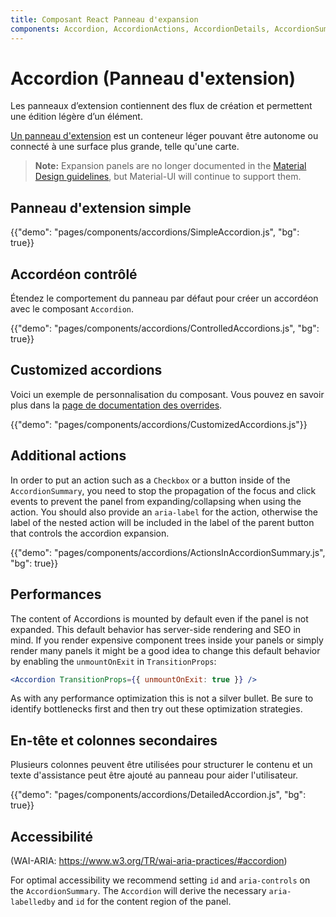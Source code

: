 ```yaml
---
title: Composant React Panneau d'expansion
components: Accordion, AccordionActions, AccordionDetails, AccordionSummary
---
```


# Accordion (Panneau d'extension)

<p class="description">Les panneaux d’extension contiennent des flux de création et permettent une édition légère d’un élément.</p>

[Un panneau d'extension](https://material.io/archive/guidelines/components/expansion-panels.html) est un conteneur léger pouvant être autonome ou connecté à une surface plus grande, telle qu'une carte.

> **Note:** Expansion panels are no longer documented in the [Material Design guidelines](https://material.io/), but Material-UI will continue to support them.

## Panneau d'extension simple

{{"demo": "pages/components/accordions/SimpleAccordion.js", "bg": true}}

## Accordéon contrôlé

Étendez le comportement du panneau par défaut pour créer un accordéon avec le composant `Accordion`.

{{"demo": "pages/components/accordions/ControlledAccordions.js", "bg": true}}

## Customized accordions

Voici un exemple de personnalisation du composant. Vous pouvez en savoir plus dans la [page de documentation des overrides](/customization/components/).

{{"demo": "pages/components/accordions/CustomizedAccordions.js"}}

## Additional actions

In order to put an action such as a `Checkbox` or a button inside of the `AccordionSummary`, you need to stop the propagation of the focus and click events to prevent the panel from expanding/collapsing when using the action. You should also provide an `aria-label` for the action, otherwise the label of the nested action will be included in the label of the parent button that controls the accordion expansion.

{{"demo": "pages/components/accordions/ActionsInAccordionSummary.js", "bg": true}}

## Performances

The content of Accordions is mounted by default even if the panel is not expanded. This default behavior has server-side rendering and SEO in mind. If you render expensive component trees inside your panels or simply render many panels it might be a good idea to change this default behavior by enabling the `unmountOnExit` in `TransitionProps`:

```jsx
<Accordion TransitionProps={{ unmountOnExit: true }} />
```

As with any performance optimization this is not a silver bullet. Be sure to identify bottlenecks first and then try out these optimization strategies.

## En-tête et colonnes secondaires

Plusieurs colonnes peuvent être utilisées pour structurer le contenu et un texte d'assistance peut être ajouté au panneau pour aider l'utilisateur.

{{"demo": "pages/components/accordions/DetailedAccordion.js", "bg": true}}

## Accessibilité

(WAI-ARIA: https://www.w3.org/TR/wai-aria-practices/#accordion)

For optimal accessibility we recommend setting `id` and `aria-controls` on the `AccordionSummary`. The `Accordion` will derive the necessary `aria-labelledby` and `id` for the content region of the panel.